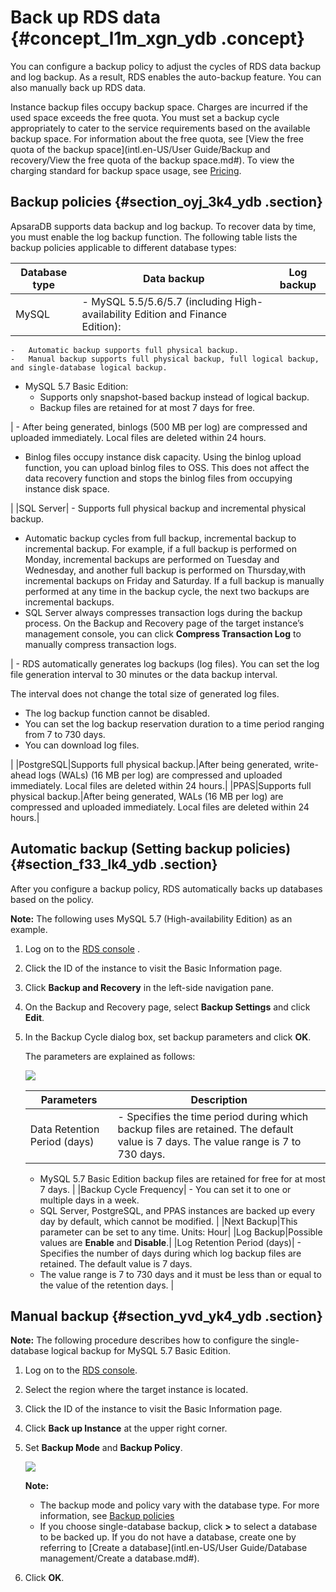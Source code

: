# Back up RDS data {#concept_l1m_xgn_ydb .concept}

You can configure a backup policy to adjust the cycles of RDS data backup and log backup. As a result, RDS enables the auto-backup feature. You can also manually back up RDS data.

Instance backup files occupy backup space. Charges are incurred if the used space exceeds the free quota. You must set a backup cycle appropriately to cater to the service requirements based on the available backup space. For information about the free quota, see [View the free quota of the backup space](intl.en-US/User Guide/Backup and recovery/View the free quota of the backup space.md#). To view the charging standard for backup space usage, see [Pricing](https://www.alibabacloud.com/product/apsaradb-for-rds#pricing).

## Backup policies {#section_oyj_3k4_ydb .section}

ApsaraDB supports data backup and log backup. To recover data by time, you must enable the log backup function. The following table lists the backup policies applicable to different database types:

|Database type|Data backup|Log backup|
|-------------|-----------|----------|
|MySQL| -   MySQL 5.5/5.6/5.7 \(including High-availability Edition and Finance Edition\):
    -   Automatic backup supports full physical backup.
    -   Manual backup supports full physical backup, full logical backup, and single-database logical backup.
-   MySQL 5.7 Basic Edition:
    -   Supports only snapshot-based backup instead of logical backup.
    -   Backup files are retained for at most 7 days for free.

 | -   After being generated, binlogs \(500 MB per log\) are compressed and uploaded immediately. Local files are deleted within 24 hours.
-   Binlog files occupy instance disk capacity. Using the binlog upload function, you can upload binlog files to OSS. This does not affect the data recovery function and stops the binlog files from occupying instance disk space.

 |
|SQL Server| -   Supports full physical backup and incremental physical backup.
-   Automatic backup cycles from full backup, incremental backup to incremental backup. For example, if a full backup is performed on Monday, incremental backups are performed on Tuesday and Wednesday, and another full backup is performed on Thursday,with incremental backups on Friday and Saturday. If a full backup is manually performed at any time in the backup cycle, the next two backups are incremental backups.
-   SQL Server always compresses transaction logs during the backup process. On the Backup and Recovery page of the target instance’s management console, you can click **Compress Transaction Log** to manually compress transaction logs.

 | -   RDS automatically generates log backups \(log files\). You can set the log file generation interval to 30 minutes or the data backup interval.

The interval does not change the total size of generated log files.

-   The log backup function cannot be disabled.
-   You can set the log backup reservation duration to a time period ranging from 7 to 730 days.
-   You can download log files.

 |
|PostgreSQL|Supports full physical backup.|After being generated, write-ahead logs \(WALs\) \(16 MB per log\) are compressed and uploaded immediately. Local files are deleted within 24 hours.|
|PPAS|Supports full physical backup.|After being generated, WALs \(16 MB per log\) are compressed and uploaded immediately. Local files are deleted within 24 hours.|

## Automatic backup \(Setting backup policies\) {#section_f33_lk4_ydb .section}

After you configure a backup policy, RDS automatically backs up databases based on the policy.

**Note:** The following uses MySQL 5.7 \(High-availability Edition\) as an example.

1.  Log on to the [RDS console](https://rds.console.aliyun.com/) .
2.  Click the ID of the instance to visit the Basic Information page.
3.  Click **Backup and Recovery** in the left-side navigation pane.
4.  On the Backup and Recovery page, select **Backup Settings** and click **Edit**.
5.  In the Backup Cycle dialog box, set backup parameters and click **OK**.

    The parameters are explained as follows:

    ![](http://static-aliyun-doc.oss-cn-hangzhou.aliyuncs.com/assets/img/7964/15367161494105_en-US.png)

    |Parameters|Description|
    |----------|-----------|
    |Data Retention Period \(days\)|     -   Specifies the time period during which backup files are retained. The default value is 7 days. The value range is 7 to 730 days.
    -   MySQL 5.7 Basic Edition backup files are retained for free for at most 7 days.
 |
    |Backup Cycle Frequency|     -   You can set it to one or multiple days in a week.
    -   SQL Server, PostgreSQL, and PPAS instances are backed up every day by default, which cannot be modified.
 |
    |Next Backup|This parameter can be set to any time. Units: Hour|
    |Log Backup|Possible values are **Enable** and **Disable**.|
    |Log Retention Period \(days\)|     -   Specifies the number of days during which log backup files are retained. The default value is 7 days.
    -   The value range is 7 to 730 days and it must be less than or equal to the value of the retention days.
 |


## Manual backup {#section_yvd_yk4_ydb .section}

**Note:** The following procedure describes how to configure the single-database logical backup for MySQL 5.7 Basic Edition.

1.  Log on to the [RDS console](https://rds.console.aliyun.com/).
2.  Select the region where the target instance is located.
3.  Click the ID of the instance to visit the Basic Information page.
4.  Click **Back up Instance** at the upper right corner.
5.  Set **Backup Mode** and **Backup Policy**.

    ![](http://static-aliyun-doc.oss-cn-hangzhou.aliyuncs.com/assets/img/7964/15367161494105_en-US.png)

    **Note:** 

    -   The backup mode and policy vary with the database type. For more information, see [Backup policies](#section_oyj_3k4_ydb)
    -   If you choose single-database backup, click **\>** to select a database to be backed up. If you do not have a database, create one by referring to [Create a database](intl.en-US/User Guide/Database management/Create a database.md#).
6.  Click **OK**.


